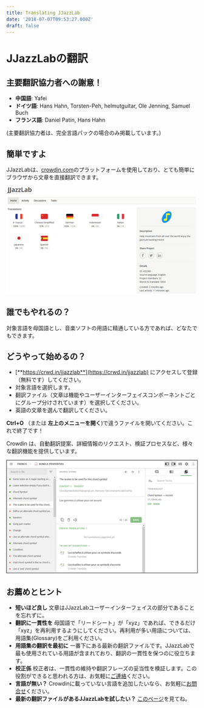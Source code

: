 ```yaml
---
title: Translating JJazzLab
date: '2018-07-07T09:53:27.000Z'
draft: false
---
```


# JJazzLabの翻訳

## 主要翻訳協力者への謝意！

* **中国語**: Yafei
* **ドイツ語**: Hans Hahn, Torsten-Peh, helmutguitar, Ole Jenning, Samuel Buch
* **フランス語**: Daniel Patin, Hans Hahn

\(主要翻訳協力者は、完全言語パックの場合のみ掲載しています。\)

## 簡単ですよ

JJazzLabは、[crowdin.com](crowdin.com)のプラットフォームを使用しており、とても簡単にブラウザから文章を直接翻訳できます。

![](../../.gitbook/assets/2021-01-31-21_16_39-jjazzlab-translations-in-crowdin-mozilla-firefox.png)

## 誰でもやれるの？

対象言語を母国語とし、音楽ソフトの用語に精通している方であれば、どなたでもできます。

## どうやって始めるの？

* [**https://crwd.in/jjazzlab**](https://crwd.in/jjazzlab)  にアクセスして登録 （無料です）してください。
* 対象言語を選択します。
* 翻訳ファイル（文章は機能やユーザーインターフェイスコンポーネントごとにグループ分けされています）を選択してください。
* 英語の文章を選んで翻訳してください。

**Ctrl+O** （または **左上のメニューを開く**\)で違うファイルを開いてください。これで終了です！

Crowdin は、自動翻訳提案、詳細情報のリクエスト、検証プロセスなど、様々な翻訳機能を提供しています。

![](../../.gitbook/assets/crowdineditor.png)



## お薦めとヒント

* **短いほど良し** 文章はJJazzLabユーザーインターフェイスの部分であることを忘れずに。
* **翻訳に一貫性を** 母国語で「リードシート」が「xyz」であれば、できるだけ「xyz」を再利用するようにしてください。再利用が多い用語については、用語集\(Glossary\)をご利用ください。
* **用語集の翻訳を最初に** 一番下にある最新の翻訳ファイルです。JJazzLabで最も使用されている用語が含まれており、翻訳の一貫性を保つのに役立ちます。
* **校正係** 校正者は、一貫性の維持や翻訳フレーズの妥当性を検証します。この役割ができると思われる方は、お気軽に[ご連絡](https://www.jjazzlab.com/en/contact/)ください。
* **言語が無い？** Crowdinに載っていない言語を追加したいなら、お気軽に[お問合せ](https://www.jjazzlab.com/en/contact/)ください。
* **最新の翻訳ファイルがあるJJazzLabを試したい？** [このページ](testing-translations.md)を見てね。

